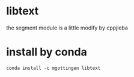 libtext
====

the segment module is a little modify by cppjieba

# install by conda

```shell
conda install -c mgottingen libtext
```